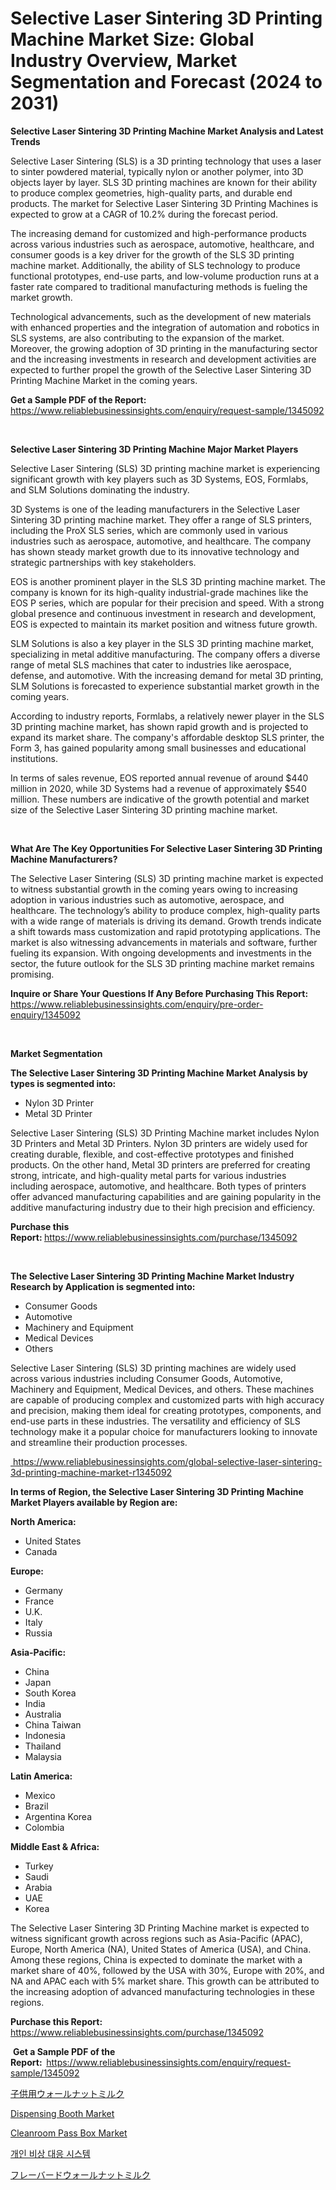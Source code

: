 <p><h1>Selective Laser Sintering 3D Printing Machine Market Size: Global Industry Overview, Market Segmentation and Forecast (2024 to 2031)</h1></p><p><strong>Selective Laser Sintering 3D Printing Machine Market Analysis and Latest Trends</strong></p>
<p><p>Selective Laser Sintering (SLS) is a 3D printing technology that uses a laser to sinter powdered material, typically nylon or another polymer, into 3D objects layer by layer. SLS 3D printing machines are known for their ability to produce complex geometries, high-quality parts, and durable end products. The market for Selective Laser Sintering 3D Printing Machines is expected to grow at a CAGR of 10.2% during the forecast period.</p><p>The increasing demand for customized and high-performance products across various industries such as aerospace, automotive, healthcare, and consumer goods is a key driver for the growth of the SLS 3D printing machine market. Additionally, the ability of SLS technology to produce functional prototypes, end-use parts, and low-volume production runs at a faster rate compared to traditional manufacturing methods is fueling the market growth.</p><p>Technological advancements, such as the development of new materials with enhanced properties and the integration of automation and robotics in SLS systems, are also contributing to the expansion of the market. Moreover, the growing adoption of 3D printing in the manufacturing sector and the increasing investments in research and development activities are expected to further propel the growth of the Selective Laser Sintering 3D Printing Machine Market in the coming years.</p></p>
<p><strong>Get a Sample PDF of the Report:&nbsp;</strong> <a href="https://www.reliablebusinessinsights.com/enquiry/request-sample/1345092">https://www.reliablebusinessinsights.com/enquiry/request-sample/1345092</a></p>
<p>&nbsp;</p>
<p><strong>Selective Laser Sintering 3D Printing Machine Major Market Players</strong></p>
<p><p>Selective Laser Sintering (SLS) 3D printing machine market is experiencing significant growth with key players such as 3D Systems, EOS, Formlabs, and SLM Solutions dominating the industry. </p><p>3D Systems is one of the leading manufacturers in the Selective Laser Sintering 3D printing machine market. They offer a range of SLS printers, including the ProX SLS series, which are commonly used in various industries such as aerospace, automotive, and healthcare. The company has shown steady market growth due to its innovative technology and strategic partnerships with key stakeholders.</p><p>EOS is another prominent player in the SLS 3D printing machine market. The company is known for its high-quality industrial-grade machines like the EOS P series, which are popular for their precision and speed. With a strong global presence and continuous investment in research and development, EOS is expected to maintain its market position and witness future growth.</p><p>SLM Solutions is also a key player in the SLS 3D printing machine market, specializing in metal additive manufacturing. The company offers a diverse range of metal SLS machines that cater to industries like aerospace, defense, and automotive. With the increasing demand for metal 3D printing, SLM Solutions is forecasted to experience substantial market growth in the coming years.</p><p>According to industry reports, Formlabs, a relatively newer player in the SLS 3D printing machine market, has shown rapid growth and is projected to expand its market share. The company's affordable desktop SLS printer, the Form 3, has gained popularity among small businesses and educational institutions.</p><p>In terms of sales revenue, EOS reported annual revenue of around $440 million in 2020, while 3D Systems had a revenue of approximately $540 million. These numbers are indicative of the growth potential and market size of the Selective Laser Sintering 3D printing machine market.</p></p>
<p>&nbsp;</p>
<p><strong>What Are The Key Opportunities For Selective Laser Sintering 3D Printing Machine Manufacturers?</strong></p>
<p><p>The Selective Laser Sintering (SLS) 3D printing machine market is expected to witness substantial growth in the coming years owing to increasing adoption in various industries such as automotive, aerospace, and healthcare. The technology’s ability to produce complex, high-quality parts with a wide range of materials is driving its demand. Growth trends indicate a shift towards mass customization and rapid prototyping applications. The market is also witnessing advancements in materials and software, further fueling its expansion. With ongoing developments and investments in the sector, the future outlook for the SLS 3D printing machine market remains promising.</p></p>
<p><strong>Inquire or Share Your Questions If Any Before Purchasing This Report:</strong> <a href="https://www.reliablebusinessinsights.com/enquiry/pre-order-enquiry/1345092">https://www.reliablebusinessinsights.com/enquiry/pre-order-enquiry/1345092</a></p>
<p>&nbsp;</p>
<p><strong>Market Segmentation</strong></p>
<p><strong>The Selective Laser Sintering 3D Printing Machine Market Analysis by types is segmented into:</strong></p>
<p><ul><li>Nylon 3D Printer</li><li>Metal 3D Printer</li></ul></p>
<p><p>Selective Laser Sintering (SLS) 3D Printing Machine market includes Nylon 3D Printers and Metal 3D Printers. Nylon 3D printers are widely used for creating durable, flexible, and cost-effective prototypes and finished products. On the other hand, Metal 3D printers are preferred for creating strong, intricate, and high-quality metal parts for various industries including aerospace, automotive, and healthcare. Both types of printers offer advanced manufacturing capabilities and are gaining popularity in the additive manufacturing industry due to their high precision and efficiency.</p></p>
<p><strong>Purchase this Report:&nbsp;</strong><a href="https://www.reliablebusinessinsights.com/purchase/1345092">https://www.reliablebusinessinsights.com/purchase/1345092</a></p>
<p>&nbsp;</p>
<p><strong>The Selective Laser Sintering 3D Printing Machine Market Industry Research by Application is segmented into:</strong></p>
<p><ul><li>Consumer Goods</li><li>Automotive</li><li>Machinery and Equipment</li><li>Medical Devices</li><li>Others</li></ul></p>
<p><p>Selective Laser Sintering (SLS) 3D printing machines are widely used across various industries including Consumer Goods, Automotive, Machinery and Equipment, Medical Devices, and others. These machines are capable of producing complex and customized parts with high accuracy and precision, making them ideal for creating prototypes, components, and end-use parts in these industries. The versatility and efficiency of SLS technology make it a popular choice for manufacturers looking to innovate and streamline their production processes.</p></p>
<p><a href="https://www.reliablebusinessinsights.com/global-selective-laser-sintering-3d-printing-machine-market-r1345092">&nbsp;https://www.reliablebusinessinsights.com/global-selective-laser-sintering-3d-printing-machine-market-r1345092</a></p>
<p><strong>In terms of Region, the Selective Laser Sintering 3D Printing Machine Market Players available by Region are:</strong></p>
<p>
    <p> <strong> North America: </strong>
        <ul>
            <li>United States</li>
            <li>Canada</li>
        </ul>
        </p> 
    <p> <strong> Europe: </strong>
        <ul>
            <li>Germany</li>
            <li>France</li>
            <li>U.K.</li>
            <li>Italy</li>
            <li>Russia</li>
        </ul>
        </p> 
    <p> <strong> Asia-Pacific: </strong>
        <ul>
            <li>China</li>
            <li>Japan</li>
            <li>South Korea</li>
            <li>India</li>
            <li>Australia</li>
            <li>China Taiwan</li>
            <li>Indonesia</li>
            <li>Thailand</li>
            <li>Malaysia</li>
        </ul>
        </p> 
    <p> <strong> Latin America: </strong>
        <ul>
            <li>Mexico</li>
            <li>Brazil</li>
            <li>Argentina Korea</li>
            <li>Colombia</li>
        </ul>
        </p> 
    <p> <strong> Middle East & Africa: </strong>
        <ul>
            <li>Turkey</li>
            <li>Saudi</li>
            <li>Arabia</li>
            <li>UAE</li>
            <li>Korea</li>
        </ul>
    </p>
    </p>
<p><p>The Selective Laser Sintering 3D Printing Machine market is expected to witness significant growth across regions such as Asia-Pacific (APAC), Europe, North America (NA), United States of America (USA), and China. Among these regions, China is expected to dominate the market with a market share of 40%, followed by the USA with 30%, Europe with 20%, and NA and APAC each with 5% market share. This growth can be attributed to the increasing adoption of advanced manufacturing technologies in these regions.</p></p>
<p><strong>Purchase this Report: </strong><a href="https://www.reliablebusinessinsights.com/purchase/1345092">https://www.reliablebusinessinsights.com/purchase/1345092</a></p>
<p>&nbsp;<strong>Get a Sample PDF of the Report:&nbsp;&nbsp;</strong><a href="https://www.reliablebusinessinsights.com/enquiry/request-sample/1345092">https://www.reliablebusinessinsights.com/enquiry/request-sample/1345092</a></p>
<p><strong></strong></p>
<p><p><a href="https://github.com/AhmadMann1950/Market-Research-Report-List-1/blob/main/2998975162549.md">子供用ウォールナットミルク</a></p><p><a href="https://github.com/jodemen/Market-Research-Report-List-3/blob/main/dispensing-booth-market.md">Dispensing Booth Market</a></p><p><a href="https://github.com/marloy8/Market-Research-Report-List-5/blob/main/cleanroom-pass-box-market.md">Cleanroom Pass Box Market</a></p><p><a href="https://github.com/courtney23pratt/Market-Research-Report-List-1/blob/main/2734548175006.md">개인 비상 대응 시스템</a></p><p><a href="https://github.com/qwpelcjko9242629/Market-Research-Report-List-2/blob/main/4491462162550.md">フレーバードウォールナットミルク</a></p></p>